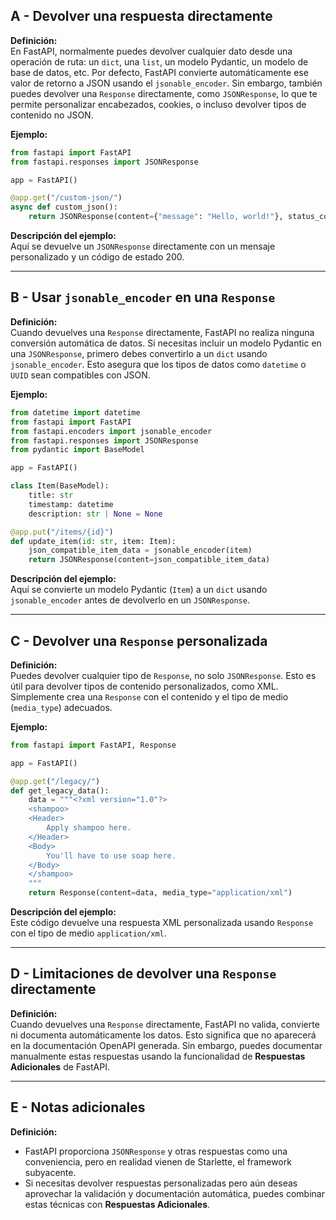 ## A - Devolver una respuesta directamente

**Definición:**  
En FastAPI, normalmente puedes devolver cualquier dato desde una operación de ruta: un `dict`, una `list`, un modelo Pydantic, un modelo de base de datos, etc. Por defecto, FastAPI convierte automáticamente ese valor de retorno a JSON usando el `jsonable_encoder`. Sin embargo, también puedes devolver una `Response` directamente, como `JSONResponse`, lo que te permite personalizar encabezados, cookies, o incluso devolver tipos de contenido no JSON.

**Ejemplo:**

```python
from fastapi import FastAPI
from fastapi.responses import JSONResponse

app = FastAPI()

@app.get("/custom-json/")
async def custom_json():
    return JSONResponse(content={"message": "Hello, world!"}, status_code=200)
```

**Descripción del ejemplo:**  
Aquí se devuelve un `JSONResponse` directamente con un mensaje personalizado y un código de estado 200.

---

## B - Usar `jsonable_encoder` en una `Response`

**Definición:**  
Cuando devuelves una `Response` directamente, FastAPI no realiza ninguna conversión automática de datos. Si necesitas incluir un modelo Pydantic en una `JSONResponse`, primero debes convertirlo a un `dict` usando `jsonable_encoder`. Esto asegura que los tipos de datos como `datetime` o `UUID` sean compatibles con JSON.

**Ejemplo:**

```python
from datetime import datetime
from fastapi import FastAPI
from fastapi.encoders import jsonable_encoder
from fastapi.responses import JSONResponse
from pydantic import BaseModel

app = FastAPI()

class Item(BaseModel):
    title: str
    timestamp: datetime
    description: str | None = None

@app.put("/items/{id}")
def update_item(id: str, item: Item):
    json_compatible_item_data = jsonable_encoder(item)
    return JSONResponse(content=json_compatible_item_data)
```

**Descripción del ejemplo:**  
Aquí se convierte un modelo Pydantic (`Item`) a un `dict` usando `jsonable_encoder` antes de devolverlo en un `JSONResponse`.

---

## C - Devolver una `Response` personalizada

**Definición:**  
Puedes devolver cualquier tipo de `Response`, no solo `JSONResponse`. Esto es útil para devolver tipos de contenido personalizados, como XML. Simplemente crea una `Response` con el contenido y el tipo de medio (`media_type`) adecuados.

**Ejemplo:**

```python
from fastapi import FastAPI, Response

app = FastAPI()

@app.get("/legacy/")
def get_legacy_data():
    data = """<?xml version="1.0"?>
    <shampoo>
    <Header>
        Apply shampoo here.
    </Header>
    <Body>
        You'll have to use soap here.
    </Body>
    </shampoo>
    """
    return Response(content=data, media_type="application/xml")
```

**Descripción del ejemplo:**  
Este código devuelve una respuesta XML personalizada usando `Response` con el tipo de medio `application/xml`.

---

## D - Limitaciones de devolver una `Response` directamente

**Definición:**  
Cuando devuelves una `Response` directamente, FastAPI no valida, convierte ni documenta automáticamente los datos. Esto significa que no aparecerá en la documentación OpenAPI generada. Sin embargo, puedes documentar manualmente estas respuestas usando la funcionalidad de **Respuestas Adicionales** de FastAPI.

---

## E - Notas adicionales

**Definición:**

- FastAPI proporciona `JSONResponse` y otras respuestas como una conveniencia, pero en realidad vienen de Starlette, el framework subyacente.
- Si necesitas devolver respuestas personalizadas pero aún deseas aprovechar la validación y documentación automática, puedes combinar estas técnicas con **Respuestas Adicionales**.

